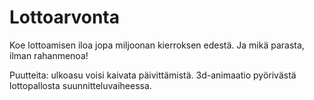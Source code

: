 # Lottoarvonta
Koe lottoamisen iloa jopa miljoonan kierroksen edestä. Ja mikä parasta, ilman rahanmenoa!

Puutteita: ulkoasu voisi kaivata päivittämistä. 3d-animaatio pyörivästä lottopallosta suunnitteluvaiheessa.
